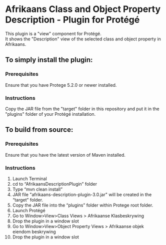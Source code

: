 # Afrikaans Class and Object Property Description  - Plugin for Protégé
This plugin is a "view" component for Protégé.  
It shows the "Description" view of the selected class and object property in Afrikaans.

## To simply install the plugin:

### Prerequisites 
Ensure that you have Protege 5.2.0 or newer installed.

### Instructions
Copy the JAR file from the "target" folder in this repository and put it in the "plugins" folder of your Protégé installation.

## To build from source:

### Prerequisites
Ensure that you have the latest version of Maven installed.  

### Instructions
1. Launch Terminal
2. cd to “AfrikaansDescriptionPlugin” folder
3. Type “mvn clean install”
4. JAR file "afrikaans-description-plugin-3.0.jar" will be created in the “target” folder.
5. Copy the JAR file into the “plugins” folder within Protege root folder. 
6. Launch Protégé
7. Go to Window>View>Class Views > Afrikaanse Klasbeskrywing
8. Drop the plugin in a window slot
9. Go to Window>View>Object Property Views > Afrikaanse objek eiendom beskrywing
10. Drop the plugin in a window slot
